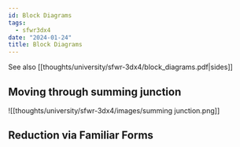 ```yaml
---
id: Block Diagrams
tags:
  - sfwr3dx4
date: "2024-01-24"
title: Block Diagrams
---
```


See also [[thoughts/university/sfwr-3dx4/block_diagrams.pdf|sides]]

## Moving through summing junction

![[thoughts/university/sfwr-3dx4/images/summing junction.png]]
## Reduction via Familiar Forms
